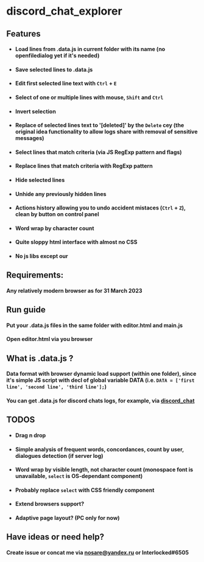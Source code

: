 # discord_chat_explorer

## Features
- #### Load lines from .data.js in current folder with its name (no openfiledialog yet if it's needed)
- #### Save selected lines to .data.js
- #### Edit first selected line text with `Ctrl` + `E`
- #### Select of one or multiple lines with mouse, `Shift` and `Ctrl`
- #### Invert selection
- #### Replace of selected lines text to '[deleted]' by the `Delete` cey (the original idea functionality to allow logs share with removal of sensitive messages)
- #### Select lines that match criteria (via JS RegExp pattern and flags)
- #### Replace lines that match criteria with RegExp pattern
- #### Hide selected lines
- #### Unhide any previously hidden lines
- #### Actions history allowing you to undo accident mistaces (`Ctrl` + `Z`), clean by button on control panel
- #### Word wrap by character count 
- #### Quite sloppy html interface with almost no CSS
- #### No js libs except our

## Requirements:
#### Any relatively modern browser as for 31 March 2023

## Run guide
#### Put your .data.js files in the same folder with editor.html and main.js
#### Open editor.html via you browser

## What is .data.js ?
#### Data format with browser dynamic load support (within one folder), since it's simple JS script with decl of global variable DATA (i.e. `DATA = ['first line', 'second line', 'third line'];`)
#### You can get .data.js for discord chats logs, for example, via [discord_chat](https://github.com/IEEERemainder/discord_chat_exporter)

## TODOS
- #### Drag n drop
- #### Simple analysis of frequent words, concordances, count by user, dialogues detection (if server log) 
- #### Word wrap by visible length, not character count (monospace font is unavailable, `select` is OS-dependant component)
- #### Probably replace `select` with CSS friendly component
- #### Extend browsers support?
- #### Adaptive page layout? (PC only for now)

## Have ideas or need help? 
#### Create issue or concat me via nosare@yandex.ru or Interlocked#6505